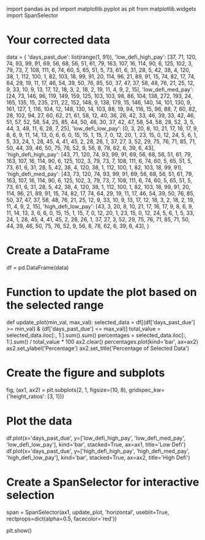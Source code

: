 import pandas as pd
import matplotlib.pyplot as plt
from matplotlib.widgets import SpanSelector

# Your corrected data
data = {
    'days_past_due': list(range(1, 91)),
    'low_defi_high_pay': [37, 71, 120, 74, 93, 99, 91, 69, 56, 68, 56, 51, 61, 79, 163, 107, 16, 114, 90, 6, 125, 102, 3, 79, 73, 7, 108, 111, 6, 74, 60, 5, 65, 51, 5, 73, 61, 6, 31, 28, 5, 42, 38, 4, 120, 38, 1, 112, 100, 1, 82, 103, 18, 99, 91, 20, 114, 96, 21, 89, 91, 15, 74, 82, 17, 74, 64, 29, 19, 11, 17, 46, 54, 39, 50, 76, 85, 50, 37, 47, 37, 58, 48, 76, 21, 25, 12, 9, 33, 10, 9, 13, 17, 12, 18, 3, 2, 18, 2, 19, 11, 4, 9, 2, 15],
    'low_defi_med_pay': [24, 73, 146, 96, 119, 149, 159, 125, 103, 103, 98, 86, 104, 138, 272, 193, 24, 165, 135, 15, 235, 211, 22, 152, 148, 9, 138, 179, 15, 146, 140, 14, 101, 130, 9, 161, 127, 1, 116, 104, 12, 148, 130, 14, 103, 88, 19, 94, 116, 15, 96, 88, 7, 60, 82, 28, 102, 94, 27, 60, 62, 21, 61, 58, 12, 40, 36, 26, 42, 33, 46, 39, 33, 42, 46, 51, 57, 52, 58, 54, 25, 85, 44, 50, 46, 30, 37, 42, 47, 58, 54, 58, 28, 52, 3, 5, 44, 3, 48, 11, 6, 28, 7, 25],
    'low_defi_low_pay': [0, 3, 20, 8, 10, 21, 17, 16, 17, 9, 8, 6, 9, 11, 14, 13, 0, 6, 6, 0, 15, 15, 1, 15, 7, 0, 12, 20, 1, 23, 15, 0, 12, 24, 5, 6, 1, 5, 33, 24, 1, 28, 45, 4, 41, 45, 2, 28, 26, 1, 37, 27, 3, 52, 29, 75, 76, 71, 85, 71, 50, 44, 39, 46, 50, 75, 76, 52, 9, 56, 8, 78, 62, 6, 39, 6, 43],
    'high_defi_high_pay': [43, 71, 120, 74, 93, 99, 91, 69, 56, 68, 56, 51, 61, 79, 163, 107, 16, 114, 90, 6, 125, 102, 3, 79, 73, 7, 108, 111, 6, 74, 60, 5, 65, 51, 5, 73, 61, 6, 31, 28, 5, 42, 38, 4, 120, 38, 1, 112, 100, 1, 82, 103, 18, 99, 91],
    'high_defi_med_pay': [43, 73, 120, 74, 93, 99, 91, 69, 56, 68, 56, 51, 61, 79, 163, 107, 16, 114, 90, 6, 125, 102, 3, 79, 73, 7, 108, 111, 6, 74, 60, 5, 65, 51, 5, 73, 61, 6, 31, 28, 5, 42, 38, 4, 120, 38, 1, 112, 100, 1, 82, 103, 18, 99, 91, 20, 114, 96, 21, 89, 91, 15, 74, 82, 17, 74, 64, 29, 19, 11, 17, 46, 54, 39, 50, 76, 85, 50, 37, 47, 37, 58, 48, 76, 21, 25, 12, 9, 33, 10, 9, 13, 17, 12, 18, 3, 2, 18, 2, 19, 11, 4, 9, 2, 15],
    'high_defi_low_pay': [43, 3, 20, 8, 10, 21, 17, 16, 17, 9, 8, 6, 9, 11, 14, 13, 3, 6, 6, 0, 15, 15, 1, 15, 7, 0, 12, 20, 1, 23, 15, 0, 12, 24, 5, 6, 1, 5, 33, 24, 1, 28, 45, 4, 41, 45, 2, 28, 26, 1, 37, 27, 3, 52, 29, 75, 76, 71, 85, 71, 50, 44, 39, 46, 50, 75, 76, 52, 9, 56, 8, 78, 62, 6, 39, 6, 43],
}

# Create a DataFrame
df = pd.DataFrame(data)

# Function to update the plot based on the selected range
def update_plot(min_val, max_val):
    selected_data = df[(df['days_past_due'] >= min_val) & (df['days_past_due'] <= max_val)]
    total_value = selected_data.iloc[:, 1:].sum().sum()
    percentages = selected_data.iloc[:, 1:].sum() / total_value * 100
    ax2.clear()
    percentages.plot(kind='bar', ax=ax2)
    ax2.set_ylabel('Percentage')
    ax2.set_title('Percentage of Selected Data')

# Create the figure and subplots
fig, (ax1, ax2) = plt.subplots(2, 1, figsize=(10, 8), gridspec_kw={'height_ratios': [3, 1]})

# Plot the data
df.plot(x='days_past_due', y=['low_defi_high_pay', 'low_defi_med_pay', 'low_defi_low_pay'], kind='bar', stacked=True, ax=ax1, title='Low Defi')
df.plot(x='days_past_due', y=['high_defi_high_pay', 'high_defi_med_pay', 'high_defi_low_pay'], kind='bar', stacked=True, ax=ax2, title='High Defi')

# Create a SpanSelector for interactive selection
span = SpanSelector(ax1, update_plot, 'horizontal', useblit=True, rectprops=dict(alpha=0.5, facecolor='red'))

plt.show()
